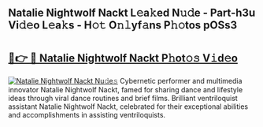 ## Natalie Nightwolf Nackt L𝚎a𝚔ed N𝚞𝚍e - Part-h3u Vi𝚍𝚎o L𝚎a𝚔s - H𝚘𝚝 O𝚗𝚕yf𝚊ns P𝚑𝚘tos pOSs3

# <h2><a href="http://kf2h3k7.oniu.top/?m=Natalie+Nightwolf+Nackt">🔗👉 🔴 Natalie Nightwolf Nackt P𝚑ot𝚘𝚜 V𝚒d𝚎o</a></h2>

[![Natalie Nightwolf Nackt Nu𝚍e𝚜](https://i.imgur.com/0qMVB7G.gif)](http://kf2h3k7.oniu.top/?m=Natalie+Nightwolf+Nackt)
Cybernetic performer and multimedia innovator Natalie Nightwolf Nackt, famed for sharing dance and lifestyle ideas through viral dance routines and brief films. Brilliant ventriloquist assistant Natalie Nightwolf Nackt, celebrated for their exceptional abilities and accomplishments in assisting ventriloquists.  
